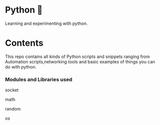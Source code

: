 # Python 🐍
Learning and experimenting with python.

# Contents

This repo contains all kinds of Python scripts and snippets ranging from Automation scripts,networking tools and basic examples of things you can do with python.
    
### Modules and Libraries used

socket


math


random


os
